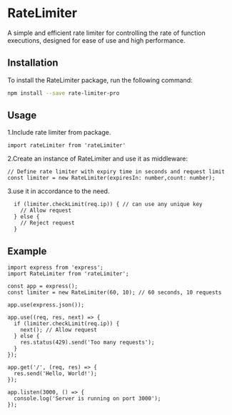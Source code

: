 # RateLimiter

A simple and efficient rate limiter for controlling the rate of function executions, designed for ease of use and high performance.

## Installation

To install the RateLimiter package, run the following command:

```bash
npm install --save rate-limiter-pro
```
## Usage
1.Include rate limiter from package.
```
import rateLimiter from 'rateLimiter'
```
2.Create an instance of RateLimiter and use it as middleware:
```
// Define rate limiter with expiry time in seconds and request limit
const limiter = new RateLimiter(expiresIn: number,count: number);
```
3.use it in accordance to the need.
```
  if (limiter.checkLimit(req.ip)) { // can use any unique key
    // Allow request
  } else {
    // Reject request
  }
```

## Example
```
import express from 'express';
import RateLimiter from 'rateLimiter';

const app = express();
const limiter = new RateLimiter(60, 10); // 60 seconds, 10 requests

app.use(express.json());

app.use((req, res, next) => {
  if (limiter.checkLimit(req.ip)) {
    next(); // Allow request
  } else {
    res.status(429).send('Too many requests');
  }
});

app.get('/', (req, res) => {
  res.send('Hello, World!');
});

app.listen(3000, () => {
  console.log('Server is running on port 3000');
});

```